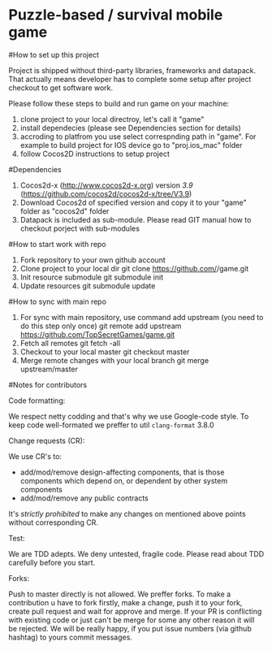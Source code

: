 # Puzzle-based / survival mobile game


#How to set up this project

Project is shipped without third-party libraries, frameworks and datapack.
That actually means developer has to complete some setup after project checkout to
get software work.

Please follow these steps to build and run game on your machine:

1. clone project to your local directroy, let's call it "game"
2. install dependecies (please see Dependencies section for details)
3. accroding to platfrom you use select correspnding path in "game". 
    For example to build project for IOS device go to "proj.ios_mac" folder
4. follow Cocos2D instructions to setup project

#Dependencies

1. Cocos2d-x (http://www.cocos2d-x.org) 
	version _3.9_ (https://github.com/cocos2d/cocos2d-x/tree/V3.9)
2. Download Cocos2d of specified version and copy it to your "game" folder as "cocos2d" folder
3. Datapack is included as sub-module. Please read GIT manual how to checkout porject with sub-modules

#How to start work with repo

1. Fork repository to your own github account
2. Clone project to your local dir
	git clone https://github.com/<your github acc>/game.git
3. Init resource submodule
	git submodule init
4. Update resources
	git submodule update

#How to sync with main repo

1. For sync with main repository, use command add upstream (you need to do this step only once)
	git remote add upstream https://github.com/TopSecretGames/game.git
2. Fetch all remotes
	git fetch -all
3. Checkout to your local master
	git checkout master
4. Merge remote changes with your local branch
	git merge upstream/master

#Notes for contributors

Code formatting:

We respect netty codding and that's why we use Google-code style. 
To keep code well-formated we preffer to util <code>clang-format</code> 3.8.0

Change requests (CR):

We use CR's to:
- add/mod/remove design-affecting components, that is those components which depend on, or dependent by other system components
- add/mod/remove any public contracts

It's _strictly_ _prohibited_ to make any changes on mentioned above points without corresponding CR.

Test:

We are TDD adepts. We deny untested, fragile code. Please read about TDD carefully before you start.

Forks:

Push to master directly is not allowed. We preffer forks. To make a contribution u have to fork firstly, make a change, push it to your fork, create pull request and wait for approve and merge.
If your PR is conflicting with existing code or just can't be merge for some any other reason it will be rejected.
We will be really happy, if you put issue numbers (via github hashtag) to yours commit messages.

